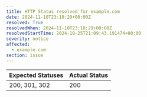```yaml
---
title: HTTP Status resolved for example.com
date: 2024-11-10T23:10:29+00:00Z
resolved: True
resolvedWhen: 2024-11-10T23:10:29+00:00Z
resolvedStartTime: 2024-10-25T21:09:43.191474+00:00
severity: notice
affected:
  - example.com
section: issue
---
```


| Expected Statuses | Actual Status  |
|-------------------|----------------|
| 200, 301, 302 | 200 |
